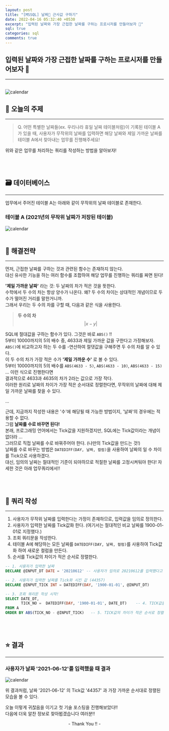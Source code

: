 ```yaml
---
layout: post
title: "[MSSQL] 날짜📅 근사값 구하기"
date: 2022-04-16 05:32:40 +0530
excerpt: "입력된 날짜와 가장 근접한 날짜를 구하는 프로시저를 만들어보자 🎨"
sql: true
categories: sql
comments: true
---
```


## 입력된 날짜와 가장 근접한 날짜를 구하는 프로시저를 만들어보자 🎨
--------------------------------------------------

<br>

<img data-action="zoom" src='{{ "/assets/img/sql/2022-04-16-[MSSQL-1]/calendar.jpg" | relative_url }}' alt='calendar'>

<br>

## 📌 오늘의 주제
-------------------
> Q. 어떤 특별한 날짜들(ex. 우리나라 휴일 날짜 테이블처럼)이 기록된 테이블 A가 있을 때, 사용자가 무작위의 날짜를 입력하면 해당 날짜와 제일 가까운 날짜를 테이블 A에서 찾아내는 업무를 진행해주세요!
  
  
위와 같은 업무를 처리하는 쿼리를 작성하는 방법을 알아보자!


<br>
<br>

## 🗃️ 데이터베이스
---------------------
업무에서 주어진 테이블 A는 아래와 같이 무작위의 날짜 테이블로 존재한다.  
### 테이블 A (2021년의 무작위 날짜가 저장된 테이블)
<img data-action="zoom" src='{{ "/assets/img/sql/2022-04-16-[MSSQL-1]/date.jpg" | relative_url }}' alt='calendar' style="text-align:left;">

<br>
<br>

## 📖 해결전략
---------------------
먼저, 근접한 날짜를 구하는 것과 관련된 함수는 존재하지 않는다.  
대신 유사한 기능을 하는 여러 함수를 조합하여 해당 업무를 진행하는 쿼리를 짜면 된다!  

**'제일 가까운 날짜'** 라는 것: 두 날짜의 차가 적은 것을 뜻한다.  
수학에서 두 수의 차는 항상 양수가 나온다. 왜? 두 수의 차이는 상대적인 개념이므로 두 수가 떨어진 거리를 말한거니까.  
그래서 우리는 두 수의 차를 구할 때, 다음과 같은 식을 사용한다.

> **두 수의 차**  
> $$|x - y|$$  
  
SQL에 절대값을 구하는 함수가 있다. 그것은 바로 `ABS()` !!  
5부터 10000까지의 5의 배수 중, 4633과 제일 가까운 값을 구한다고 가정해보자.  
`ABS()`에 비교하고자 하는 두 수를 -연산하여 절댓값을 구해주면 두 수의 차를 알 수 있다.  
이 두 수의 차가 가장 적은 수가 **'제일 가까운 수'** 로 볼 수 있다.  
5부터 10000까지의 5의 배수를 `ABS(4633 - 5)`, `ABS(4633 - 10)`, `ABS(4633 - 15)` ... 이런 식으로 진행한다면  
결과적으로 4633과 4635의 차가 2라는 값으로 가장 작다.  
이러한 원리로 날짜의 차이가 가장 적은 순서대로 정렬한다면, 무작위의 날짜에 대해 제일 가까운 날짜를 찾을 수 있다.  
  
...

근데, 지금까지 작성한 내용은 '수'에 해당될 때 가능한 방법이지, '날짜'의 경우에는 적용할 수 없다.  
그럼 **날짜를 수로 바꾸면 된다!**  
본래, 프로그래밍 언어에서는 Tick값을 지원하겠지만, SQL에는 Tick값이라는 개념이 없더라 ...  
그러므로 직접 날짜를 수로 바꿔주어야 한다. (나만의 Tick값을 만드는 것!)  
날짜를 수로 바꾸는 방법은 `DATEDIFF(DAY, 날짜, 컬럼)`을 사용하여 날짜의 일 수 차이를 Tick으로 사용하겠다.  
대신, 임의의 날짜는 절대적인 기준이 되야하므로 적절한 날짜를 고정시켜둬야 한다! 자세한 것은 아래 업무쿼리에서!!

<br>
<br>

## 🔨 쿼리 작성
---------------
1. 사용자가 무작위 날짜를 입력한다는 가정이 존재하므로, 입력값을 임의로 정의한다.
2. 사용자가 입력한 날짜를 Tick값화 한다. (여기서는 절대적인 비교 날짜를 1900-01-01로 지정했다.)
3. 조회 쿼리문을 작성한다.
4. 테이블 A에 해당하는 모든 날짜를 `DATEDIFF(DAY, 날짜, 컬럼)`를 사용하여 Tick값화 하여 새로운 컬럼을 만든다.
5. 순서를 Tick값의 차이가 적은 순서로 정렬한다.

```sql
-- 1. 사용자가 입력한 날짜
DECLARE @INPUT_DT DATE = '20210612' -- 사용자가 임의로 20210612를 입력했다고 가정하자!

-- 2. 사용자가 입력한 날짜를 Tick화 시킨 값 (44357)
DECLARE @INPUT_TICK INT = DATEDIFF(DAY, '1900-01-01', @INPUT_DT)    

-- 3. 조회 쿼리문 작성 시작!
SELECT DATE_DT,                                       
       TICK_NO =  DATEDIFF(DAY, '1900-01-01', DATE_DT)    -- 4. TICK값을 계산하여 저장한 컬럼 
FROM A
ORDER BY ABS(TICK_NO - @INPUT_TICK)   -- 5. TICK값의 차이가 적은 순서로 정렬

```

<br>
<br>

## ⭐ 결과
--------------
### 사용자가 날짜 '2021-06-12'를 입력했을 때 결과
<img data-action="zoom" src='{{ "/assets/img/sql/2022-04-16-[MSSQL-1]/result.jpg" | relative_url }}' alt='calendar' style="text-align:left;">

위 결과처럼, 날짜 '2021-06-12' 의 Tick값 '44357' 과 가장 가까운 순서대로 정렬된 모습을 볼 수 있다.  
  
  
오늘 이렇게 귀찮음을 이기고 첫 기술 포스팅을 진행해보았다!!  
다음에 더욱 알찬 정보로 찾아뵙겠습니다 여러분!!  
  

<center> - Thank You !! - </center>


[jekyll-docs]: https://jekyllrb.com/docs/home
[jekyll-gh]:   https://github.com/jekyll/jekyll
[jekyll-talk]: https://talk.jekyllrb.com/
